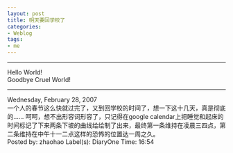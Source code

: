 ```yaml
---
layout: post
title: 明天要回学校了
categories:
- Weblog
tags:
- me
---
```

**********
Hello World!    
Goodbye Cruel World!
**********
Wednesday, February 28, 2007    
一个人的春节这么快就过完了，又到回学校的时间了，想一下这十几天，真是彻底的…… 呵呵，想不出形容词形容了，只记得在google calendar上把睡觉和起床的时间标记了下来两条下坡的曲线给绘制了出来，最终第一条维持在凌晨三四点，第二条维持在中午十一二点这样的恐怖的位置达一周之久。    
Posted by: zhaohao Label(s): DiaryOne Time: 16:54 